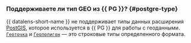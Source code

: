 ### Поддерживаете ли тип GEO из {{ PG }}? {#postgre-type}

{{ datalens-short-name }} не поддерживает типы данных расширения [PostGIS](https://postgis.net/docs/), которое используется в {{ PG }} для работы с геоданными. [`Геоточка`](../../datalens/dataset/data-types.md#geopoint) и [`Геополигон`](../../datalens/dataset/data-types.md#geopolygon) — это строковые типы определенного формата.
